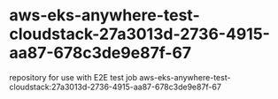 # aws-eks-anywhere-test-cloudstack-27a3013d-2736-4915-aa87-678c3de9e87f-67
repository for use with E2E test job aws-eks-anywhere-test-cloudstack:27a3013d-2736-4915-aa87-678c3de9e87f-67
